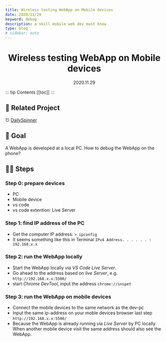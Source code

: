 ```yaml
---
title: Wireless testing WebApp on Mobile devices
date: 2020/11/29
keyword: debug
description: a skill mobile web dev must know
type: blog
# sidebar: auto
---
```


<h1 align="center">Wireless testing WebApp on Mobile devices</h1>
<div align="center">2020.11.29</div>

::: tip Contents
[[toc]]
:::

## 🔗 Related Project

⎋ [DailySpinner](/project/01.DailySpinner.md)

## 🎯 Goal

A WebApp is developed at a local PC. How to debug the WebApp on the phone?

## 🦶🏻 Steps

### Step 0: prepare devices

- PC
- Mobile device
- vs code
- vs code extention: Live Server

### Step 1: find IP address of the PC

- Get the computer IP address: `> ipconfig`
- It seems something like this in Terminal `IPv4 Address. . . . . . : 192.168.x.x`

### Step 2: run the WebApp locally

- Start the WebApp locally via _VS Code Live Server_.
- Go ahead to the address based on _live Server_, e.g. `http://192.168.x.x:5500/`
- start _Chrome DevTool_, input the address `chrome://inspet`

### Step 3: run the WebApp on mobile devices

- Connect the mobile devices to the same network as the dev-pc
- Input the same ip-address on your moble devices browser last step `http://192.168.x.x:5500/`
- Because the WebApp is already running via _Live Server_ by PC locally. When another mobile device visit the same address should also see the WebApp.
